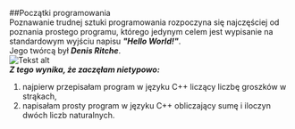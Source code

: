 ##Początki programowania  
Poznawanie trudnej sztuki programowania rozpoczyna się najczęściej od poznania prostego programu, którego jedynym celem jest wypisanie na standardowym wyjściu napisu ***"Hello World!"***.  
Jego twórcą był ***Denis Ritche***.  
![Tekst alt](http://www.chip.pl/blobimgs/2011/10/full/ea882209c5c896ffda86ca443d4188f4.jpeg)  
***Z tego wynika, że zaczęłam nietypowo:***  
 1. najpierw przepisałam program w języku C++ liczący liczbę groszków w strąkach,  
 2. napisałam prosty program w języku C++ obliczający sumę i iloczyn dwóch liczb naturalnych. 

 
